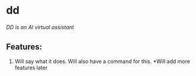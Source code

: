 # dd

###### DD is an AI virtual assistant

## Features:

  1. Will say what it does. Will also have a command for this.
    *Will add more features later
